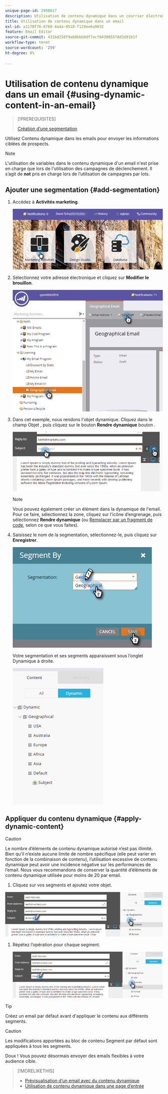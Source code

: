 ```yaml
---
unique-page-id: 2950617
description: Utilisation de contenu dynamique dans un courrier électronique - Documents Marketo - Documentation du produit
title: Utilisation de contenu dynamique dans un email
exl-id: a1178f76-6760-4a4a-9510-f129ee6a9032
feature: Email Editor
source-git-commit: 431bd258f9a68bbb9df7acf043085578d3d91b1f
workflow-type: tm+mt
source-wordcount: '259'
ht-degree: 0%

---
```


# Utilisation de contenu dynamique dans un email {#using-dynamic-content-in-an-email}

>[!PREREQUISITES]
>
>[Création d’une segmentation](/help/marketo/product-docs/personalization/segmentation-and-snippets/segmentation/create-a-segmentation.md)

Utilisez Contenu dynamique dans les emails pour envoyer les informations ciblées de prospects.

>[!NOTE]
>
>L&#39;utilisation de variables dans le contenu dynamique d&#39;un email n&#39;est prise en charge que lors de l&#39;utilisation des campagnes de déclenchement. Il s’agit de **not** pris en charge lors de l’utilisation de campagnes par lots.

## Ajouter une segmentation {#add-segmentation}

1. Accédez à **Activités marketing**.

   ![](assets/login-marketing-activities.png)

1. Sélectionnez votre adresse électronique et cliquez sur **Modifier le brouillon**.

   ![](assets/1.2.png)

1. Dans cet exemple, nous rendons l&#39;objet dynamique. Cliquez dans le champ Objet , puis cliquez sur le bouton **Rendre dynamique** bouton .

   ![](assets/1.3.png)

   >[!NOTE]
   >
   >Vous pouvez également créer un élément dans la dynamique de l&#39;email. Pour ce faire, sélectionnez la zone, cliquez sur l’icône d’engrenage, puis sélectionnez **Rendre dynamique** (ou [Remplacer par un fragment de code](/help/marketo/product-docs/personalization/segmentation-and-snippets/snippets/create-a-snippet.md), selon ce que vous faites).

1. Saisissez le nom de la segmentation, sélectionnez-le, puis cliquez sur **Enregistrer**.

   ![](assets/1.4.png)

   Votre segmentation et ses segments apparaissent sous l’onglet Dynamique à droite.

   ![](assets/1.5.png)

## Appliquer du contenu dynamique {#apply-dynamic-content}

>[!CAUTION]
>
>Le nombre d’éléments de contenu dynamique autorisé n’est pas illimité. Bien qu’il n’existe aucune limite de nombre spécifique (elle peut varier en fonction de la combinaison de contenu), l’utilisation excessive de contenu dynamique peut avoir une incidence négative sur les performances de l’email. Nous vous recommandons de conserver la quantité d’éléments de contenu dynamique utilisée pour moins de 20 par email.

1. Cliquez sur vos segments et ajoutez votre objet.

![](assets/2.1.png)

1. Répétez l’opération pour chaque segment.

   ![](assets/2.2.png)

>[!TIP]
>
>Créez un email par défaut avant d&#39;appliquer le contenu aux différents segments.

>[!CAUTION]
>
>Les modifications apportées au bloc de contenu Segment par défaut sont appliquées à tous les segments.

Doux ! Vous pouvez désormais envoyer des emails flexibles à votre audience cible.

>[!MORELIKETHIS]
>
>* [Prévisualisation d’un email avec du contenu dynamique](/help/marketo/product-docs/email-marketing/general/functions-in-the-editor/preview-an-email-with-dynamic-content.md)
>* [Utilisation de contenu dynamique dans une page d’entrée](/help/marketo/product-docs/demand-generation/landing-pages/free-form-landing-pages/use-dynamic-content-in-a-free-form-landing-page.md)
